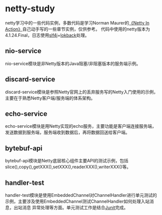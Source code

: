 # netty-study
netty学习中的一些代码实例，多数代码是学习Norman Maurer的[《Netty In Action》](https://www.amazon.cn/dp/1617291471/ref=sr_1_2?s=books&ie=UTF8&qid=1528177249&sr=1-2&keywords=netty+in+action)自己动手写的一些章节实例，仅供参考。
代码中使用的netty版本为4.1.24.Final，日志使用[slf4j](https://www.slf4j.org/)+[lokback](https://logback.qos.ch/)处理。

## nio-service
nio-service模块是非Netty版本的Java阻塞/非阻塞版本的服务端示例。

## discard-service
discard-service模块是参照Netty官网上的丢弃服务写的Netty入门使用的示例，主要在于熟悉Netty客户端/服务端的体系架构。

## echo-service
echo-service模块是用Netty实现的echo服务，主要功能是客户端连接服务端，发送数据到服务端，服务端收到数据后，再将数据回送给客户端。

## bytebuf-api
bytebuf-api模块是Netty底层核心组件主要API的测试示例，包括slice(),copy(),getXXX(),setXXX(),readerXXX(),writerXXX()等。

## handler-test
handler-test模块是使用EmbeddedChannel对ChannelHandler进行单元测试的示例，主要涉及使用EmbeddedChannel测试ChannelHandler如何处理入站消息，出站消息
异常处理等方面。单元测试工作是结合[Junit](https://junit.org/junit4/)完成。
